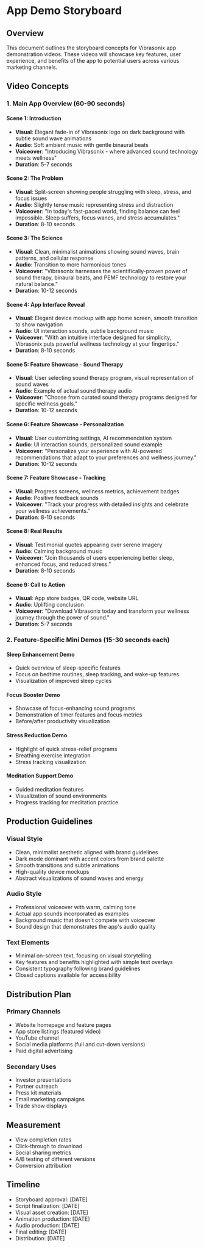 # App Demo Storyboard

## Overview
This document outlines the storyboard concepts for Vibrasonix app demonstration videos. These videos will showcase key features, user experience, and benefits of the app to potential users across various marketing channels.

## Video Concepts

### 1. Main App Overview (60-90 seconds)

#### Scene 1: Introduction
- **Visual**: Elegant fade-in of Vibrasonix logo on dark background with subtle sound wave animations
- **Audio**: Soft ambient music with gentle binaural beats
- **Voiceover**: "Introducing Vibrasonix - where advanced sound technology meets wellness"
- **Duration**: 5-7 seconds

#### Scene 2: The Problem
- **Visual**: Split-screen showing people struggling with sleep, stress, and focus issues
- **Audio**: Slightly tense music representing stress and distraction
- **Voiceover**: "In today's fast-paced world, finding balance can feel impossible. Sleep suffers, focus wanes, and stress accumulates."
- **Duration**: 8-10 seconds

#### Scene 3: The Science
- **Visual**: Clean, minimalist animations showing sound waves, brain patterns, and cellular response
- **Audio**: Transition to more harmonious tones
- **Voiceover**: "Vibrasonix harnesses the scientifically-proven power of sound therapy, binaural beats, and PEMF technology to restore your natural balance."
- **Duration**: 10-12 seconds

#### Scene 4: App Interface Reveal
- **Visual**: Elegant device mockup with app home screen, smooth transition to show navigation
- **Audio**: UI interaction sounds, subtle background music
- **Voiceover**: "With an intuitive interface designed for simplicity, Vibrasonix puts powerful wellness technology at your fingertips."
- **Duration**: 8-10 seconds

#### Scene 5: Feature Showcase - Sound Therapy
- **Visual**: User selecting sound therapy program, visual representation of sound waves
- **Audio**: Example of actual sound therapy audio
- **Voiceover**: "Choose from curated sound therapy programs designed for specific wellness goals."
- **Duration**: 10-12 seconds

#### Scene 6: Feature Showcase - Personalization
- **Visual**: User customizing settings, AI recommendation system
- **Audio**: UI interaction sounds, personalized sound example
- **Voiceover**: "Personalize your experience with AI-powered recommendations that adapt to your preferences and wellness journey."
- **Duration**: 10-12 seconds

#### Scene 7: Feature Showcase - Tracking
- **Visual**: Progress screens, wellness metrics, achievement badges
- **Audio**: Positive feedback sounds
- **Voiceover**: "Track your progress with detailed insights and celebrate your wellness achievements."
- **Duration**: 8-10 seconds

#### Scene 8: Real Results
- **Visual**: Testimonial quotes appearing over serene imagery
- **Audio**: Calming background music
- **Voiceover**: "Join thousands of users experiencing better sleep, enhanced focus, and reduced stress."
- **Duration**: 8-10 seconds

#### Scene 9: Call to Action
- **Visual**: App store badges, QR code, website URL
- **Audio**: Uplifting conclusion
- **Voiceover**: "Download Vibrasonix today and transform your wellness journey through the power of sound."
- **Duration**: 5-7 seconds

### 2. Feature-Specific Mini Demos (15-30 seconds each)

#### Sleep Enhancement Demo
- Quick overview of sleep-specific features
- Focus on bedtime routines, sleep tracking, and wake-up features
- Visualization of improved sleep cycles

#### Focus Booster Demo
- Showcase of focus-enhancing sound programs
- Demonstration of timer features and focus metrics
- Before/after productivity visualization

#### Stress Reduction Demo
- Highlight of quick stress-relief programs
- Breathing exercise integration
- Stress tracking visualization

#### Meditation Support Demo
- Guided meditation features
- Visualization of sound environments
- Progress tracking for meditation practice

## Production Guidelines

### Visual Style
- Clean, minimalist aesthetic aligned with brand guidelines
- Dark mode dominant with accent colors from brand palette
- Smooth transitions and subtle animations
- High-quality device mockups
- Abstract visualizations of sound waves and energy

### Audio Style
- Professional voiceover with warm, calming tone
- Actual app sounds incorporated as examples
- Background music that doesn't compete with voiceover
- Sound design that demonstrates the app's audio quality

### Text Elements
- Minimal on-screen text, focusing on visual storytelling
- Key features and benefits highlighted with simple text overlays
- Consistent typography following brand guidelines
- Closed captions available for accessibility

## Distribution Plan

### Primary Channels
- Website homepage and feature pages
- App store listings (featured video)
- YouTube channel
- Social media platforms (full and cut-down versions)
- Paid digital advertising

### Secondary Uses
- Investor presentations
- Partner outreach
- Press kit materials
- Email marketing campaigns
- Trade show displays

## Measurement
- View completion rates
- Click-through to download
- Social sharing metrics
- A/B testing of different versions
- Conversion attribution

## Timeline
- Storyboard approval: [DATE]
- Script finalization: [DATE]
- Visual asset creation: [DATE]
- Animation production: [DATE]
- Audio production: [DATE]
- Final editing: [DATE]
- Distribution: [DATE]
